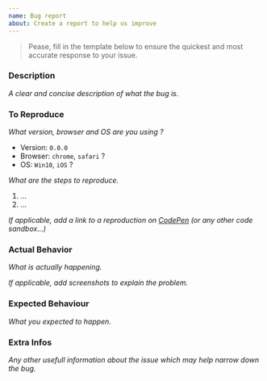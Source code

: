 ```yaml
---
name: Bug report
about: Create a report to help us improve
---
```


> Pease, fill in the template below to ensure the quickest and most accurate response to your issue.

### Description

_A clear and concise description of what the bug is._

### To Reproduce

_What version, browser and OS are you using ?_

- Version: `0.0.0`
- Browser: `chrome`, `safari` ?
- OS: `Win10`, `iOS` ?

_What are the steps to reproduce._

1. ...
2. ...

_If applicable, add a link to a reproduction on [CodePen](http://codepen.io/) (or any other code sandbox...)_

### Actual Behavior

_What is actually happening._

_If applicable, add screenshots to explain the problem._

### Expected Behaviour

_What you expected to happen._

### Extra Infos

_Any other usefull information about the issue which may help narrow down the bug._
